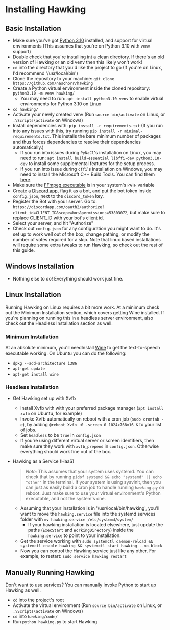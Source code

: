 # Installing Hawking

## Basic Installation

- Make sure you've got [Python 3.10](https://www.python.org/downloads/) installed, and support for virtual environments (This assumes that you're on Python 3.10 with `venv` support)
- Double check that you're installing int a clean directory. If there's an old version of Hawking or an old venv then this likely won't work!
- `cd` into the directory that you'd like the project to go (If you're on Linux, I'd recommend '/usr/local/bin')
- Clone the repository to your machine: `git clone https://github.com/naschorr/hawking`
- Create a Python virtual environment inside the cloned repository: `python3.10 -m venv hawking/`
  - You may need to run: `apt install python3.10-venv` to enable virtual environments for Python 3.10 on Linux
- `cd hawking/`
- Activate your newly created venv (Run `source bin/activate` on Linux, or `.\Scripts\activate` on Windows)
- Install dependencies with: `pip install -r requirements.txt` (If you run into any issues with this, try running `pip install -r minimal-requirements.txt`. This installs the bare minimum number of packages and thus forces dependencies to resolve their dependencies automatically.)
  - If you run into issues during `PyNaCl`'s installation on Linux, you may need to run: `apt install build-essential libffi-dev python3.10-dev` to install some supplemental features for the setup process.
  - If you run into issue during `cffi`'s installation on Windows, you may need to install the Microsoft C++ Build Tools. You can find them [here](https://visualstudio.microsoft.com/visual-cpp-build-tools/).
- Make sure the [FFmpeg executable](https://www.ffmpeg.org/download.html) is in your system's `PATH` variable
- Create a [Discord app](https://discordapp.com/developers/applications/me), flag it as a bot, and put the bot token inside `config.json`, next to the `discord_token` key.
- Register the Bot with your server. Go to: `https://discordapp.com/oauth2/authorize?client_id=CLIENT_ID&scope=bot&permissions=53803072`, but make sure to replace CLIENT_ID with your bot's client id.
- Select your server, and hit "Authorize"
- Check out `config.json` for any configuration you might want to do. It's set up to work well out of the box, change pathing, or modify the number of votes required for a skip. Note that linux based installations will require some extra tweaks to run Hawking, so check out the rest of this guide.

## Windows Installation

- Nothing else to do! Everything should work just fine.

## Linux Installation

Running Hawking on Linux requires a bit more work. At a minimum check out the Minimum Installation section, which covers getting Wine installed. If you're planning on running this in a headless server environment, also check out the Headless Installation section as well.

### Minimum Installation

At an absolute minimum, you'll needInstall [Wine](https://www.winehq.org/) to get the text-to-speech executable working. On Ubuntu you can do the following:

- `dpkg --add-architecture i386`
- `apt-get update`
- `apt-get install wine`

### Headless Installation

- Get Hawking set up with Xvfb
  - Install Xvfb with with your preferred package manager (`apt install xvfb` on Ubuntu, for example)
  - Invoke Xvfb automatically on reboot with a cron job (`sudo crontab -e`), by adding `@reboot Xvfb :0 -screen 0 1024x768x16 &` to your list of jobs.
  - Set `headless` to be `true` in `config.json`
  - If you're using different virtual server or screen identifiers, then make sure they work with `xvfb_prepend` in `config.json`. Otherwise everything should work fine out of the box.

- Hawking as a Service (HaaS)
  > *Note:* This assumes that your system uses systemd. You can check that by running `pidof systemd && echo "systemd" || echo "other"` in the terminal. If your system is using sysvinit, then you can just as easily build a cron job to handle running `hawking.py` on reboot. Just make sure to use your virtual environment's Python executable, and not the system's one.

  - Assuming that your installation is in '/usr/local/bin/hawking', you'll want to move the `hawking.service` file into the systemd services folder with `mv hawking.service /etc/systemd/system/`
    - If your hawking installation is located elsewhere, just update the paths (`ExecStart` and `WorkingDirectory`) inside the `hawking.service` to point to your installation.
  - Get the service working with `sudo systemctl daemon-reload && systemctl enable hawking && systemctl start hawking --no-block`
  - Now you can control the Hawking service just like any other. For example, to restart: `sudo service hawking restart`

## Manually Running Hawking

Don't want to use services? You can manually invoke Python to start up Hawking as well.

- `cd` into the project's root
- Activate the virtual environment (Run `source bin/activate` on Linux, or `.\Scripts\activate` on Windows)
- `cd` into `hawking/code/`
- Run `python hawking.py` to start Hawking
